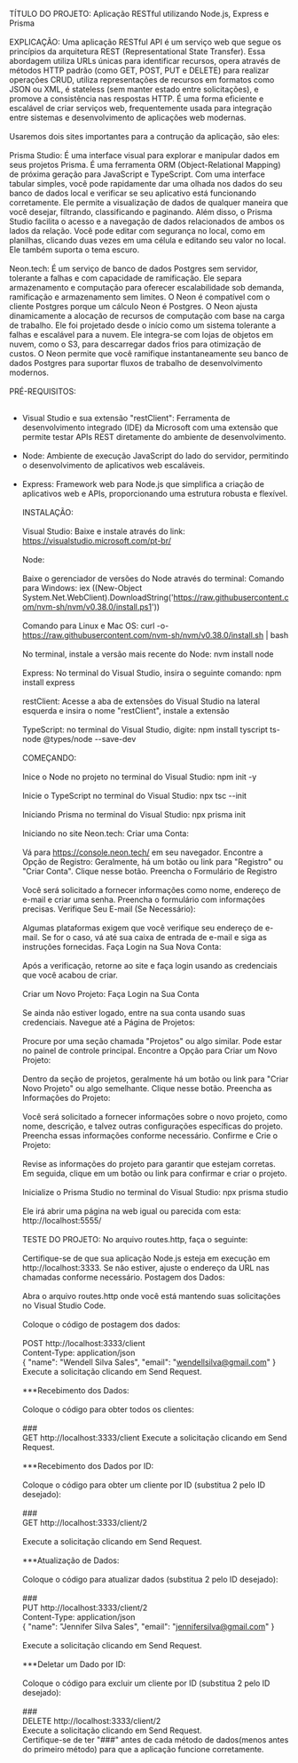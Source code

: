 TÍTULO DO PROJETO:
Aplicação RESTful utilizando Node.js, Express e Prisma
<br><br>
EXPLICAÇÃO:
Uma aplicação RESTful API é um serviço web que segue os princípios da arquitetura REST (Representational State Transfer). Essa abordagem utiliza URLs únicas para identificar recursos, opera através de métodos HTTP padrão (como GET, POST, PUT e DELETE) para realizar operações CRUD, utiliza representações de recursos em formatos como JSON ou XML, é stateless (sem manter estado entre solicitações), e promove a consistência nas respostas HTTP. É uma forma eficiente e escalável de criar serviços web, frequentemente usada para integração entre sistemas e desenvolvimento de aplicações web modernas.
<br><br>
Usaremos dois sites importantes para a contrução da aplicação, são eles:
<br><br>
Prisma Studio:
É uma interface visual para explorar e manipular dados em seus projetos Prisma. É uma ferramenta ORM (Object-Relational Mapping) de próxima geração para JavaScript e TypeScript. Com uma interface tabular simples, você pode rapidamente dar uma olhada nos dados do seu banco de dados local e verificar se seu aplicativo está funcionando corretamente. Ele permite a visualização de dados de qualquer maneira que você desejar, filtrando, classificando e paginando. Além disso, o Prisma Studio facilita o acesso e a navegação de dados relacionados de ambos os lados da relação. Você pode editar com segurança no local, como em planilhas, clicando duas vezes em uma célula e editando seu valor no local. Ele também suporta o tema escuro.
<br><br>
Neon.tech:
É um serviço de banco de dados Postgres sem servidor, tolerante a falhas e com capacidade de ramificação. Ele separa armazenamento e computação para oferecer escalabilidade sob demanda, ramificação e armazenamento sem limites. O Neon é compatível com o cliente Postgres porque um cálculo Neon é Postgres. O Neon ajusta dinamicamente a alocação de recursos de computação com base na carga de trabalho. Ele foi projetado desde o início como um sistema tolerante a falhas e escalável para a nuvem. Ele integra-se com lojas de objetos em nuvem, como o S3, para descarregar dados frios para otimização de custos. O Neon permite que você ramifique instantaneamente seu banco de dados Postgres para suportar fluxos de trabalho de desenvolvimento modernos.
<br><br>
PRÉ-REQUISITOS:
<br><br>
- Visual Studio e sua extensão "restClient":
Ferramenta de desenvolvimento integrado (IDE) da Microsoft com uma extensão que permite testar APIs REST diretamente do ambiente de desenvolvimento.
<br><br>
- Node: 
Ambiente de execução JavaScript do lado do servidor, permitindo o desenvolvimento de aplicativos web escaláveis.
<br><br>
- Express:
Framework web para Node.js que simplifica a criação de aplicativos web e APIs, proporcionando uma estrutura robusta e flexível.
<br><br>
INSTALAÇÃO:
<br><br>
Visual Studio:
Baixe e instale através do link:
https://visualstudio.microsoft.com/pt-br/
<br><br>
Node:
<br><br>
Baixe o gerenciador de versões do Node através do terminal:
Comando para Windows:
iex ((New-Object System.Net.WebClient).DownloadString('https://raw.githubusercontent.com/nvm-sh/nvm/v0.38.0/install.ps1'))
<br><br>
Comando para Linux e Mac OS:
curl -o- https://raw.githubusercontent.com/nvm-sh/nvm/v0.38.0/install.sh | bash
<br><br>
No terminal, instale a versão mais recente do Node:
nvm install node
<br><br>
Express:
No terminal do Visual Studio, insira o seguinte comando:
npm install express
<br><br>
restClient:
Acesse a aba de extensões do Visual Studio na lateral esquerda e insira o nome "restClient", instale a extensão
<br><br>
TypeScript:
no terminal do Visual Studio, digite:
npm install tyscript ts-node @types/node --save-dev
<br><br>
COMEÇANDO:
<br><br>
Inice o Node no projeto no terminal do Visual Studio:
npm init -y
<br><br>
Inicie o TypeScript no terminal do Visual Studio:
npx tsc --init
<br><br>
Iniciando Prisma no terminal do Visual Studio:
npx prisma init
<br><br>
Iniciando no site Neon.tech:
Criar uma Conta:
<br><br>
Vá para https://console.neon.tech/ em seu navegador.
Encontre a Opção de Registro:
Geralmente, há um botão ou link para "Registro" ou "Criar Conta". Clique nesse botão.
Preencha o Formulário de Registro
<br><br>
Você será solicitado a fornecer informações como nome, endereço de e-mail e criar uma senha. Preencha o formulário com informações precisas.
Verifique Seu E-mail (Se Necessário):
<br><br>
Algumas plataformas exigem que você verifique seu endereço de e-mail. Se for o caso, vá até sua caixa de entrada de e-mail e siga as instruções fornecidas.
Faça Login na Sua Nova Conta:
<br><br>
Após a verificação, retorne ao site e faça login usando as credenciais que você acabou de criar.
<br><br>
Criar um Novo Projeto:
Faça Login na Sua Conta
<br><br>
Se ainda não estiver logado, entre na sua conta usando suas credenciais.
Navegue até a Página de Projetos:
<br><br>
Procure por uma seção chamada "Projetos" ou algo similar. Pode estar no painel de controle principal.
Encontre a Opção para Criar um Novo Projeto:
<br><br>
Dentro da seção de projetos, geralmente há um botão ou link para "Criar Novo Projeto" ou algo semelhante. Clique nesse botão.
Preencha as Informações do Projeto:
<br><br>
Você será solicitado a fornecer informações sobre o novo projeto, como nome, descrição, e talvez outras configurações específicas do projeto. Preencha essas informações conforme necessário.
Confirme e Crie o Projeto:
<br><br>
Revise as informações do projeto para garantir que estejam corretas. Em seguida, clique em um botão ou link para confirmar e criar o projeto.
<br><br>
Inicialize o Prisma Studio no terminal do Visual Studio:
npx prisma studio
<br><br>
Ele irá abrir uma página na web igual ou parecida com esta:
http://localhost:5555/
<br><br>
TESTE DO PROJETO:
No arquivo routes.http, faça o seguinte:
<br><br>
Certifique-se de que sua aplicação Node.js esteja em execução em http://localhost:3333. Se não estiver, ajuste o endereço da URL nas chamadas conforme necessário.
Postagem dos Dados:
<br><br>
Abra o arquivo routes.http onde você está mantendo suas solicitações no Visual Studio Code.
<br><br>
Coloque o código de postagem dos dados:
<br><br>
POST http://localhost:3333/client<br>
Content-Type: application/json<br>
{
  "name": "Wendell Silva Sales",
  "email": "wendellsilva@gmail.com"
}
<br>Execute a solicitação clicando em Send Request.
<br><br>
***Recebimento dos Dados:
<br><br>
Coloque o código para obter todos os clientes:
<br><br>
###<br>
GET http://localhost:3333/client
Execute a solicitação clicando em Send Request.
<br><br>
***Recebimento dos Dados por ID:
<br><br>
Coloque o código para obter um cliente por ID (substitua 2 pelo ID desejado):
<br><br>
###<br>
GET http://localhost:3333/client/2
<br><br>
Execute a solicitação clicando em Send Request.
<br><br>
***Atualização de Dados:
<br><br>
Coloque o código para atualizar dados (substitua 2 pelo ID desejado):
<br><br>
###<br>
PUT http://localhost:3333/client/2<br>
Content-Type: application/json<br>
{
  "name": "Jennifer Silva Sales",
  "email": "jennifersilva@gmail.com"
} 
<br><br>
Execute a solicitação clicando em Send Request.
<br><br>
***Deletar um Dado por ID:
<br><br>
Coloque o código para excluir um cliente por ID (substitua 2 pelo ID desejado):
<br><br>
###<br>
DELETE http://localhost:3333/client/2<br>
Execute a solicitação clicando em Send Request.<br>
Certifique-se de ter "###" antes de cada método de dados(menos antes do primeiro método) para que a aplicação funcione corretamente.
